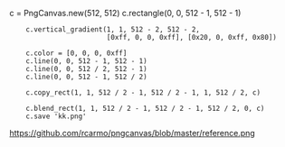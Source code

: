 c = PngCanvas.new(512, 512)
        c.rectangle(0, 0, 512 - 1, 512 - 1)

        c.vertical_gradient(1, 1, 512 - 2, 512 - 2,
                            [0xff, 0, 0, 0xff], [0x20, 0, 0xff, 0x80])

        c.color = [0, 0, 0, 0xff]
        c.line(0, 0, 512 - 1, 512 - 1)
        c.line(0, 0, 512 / 2, 512 - 1)
        c.line(0, 0, 512 - 1, 512 / 2)

        c.copy_rect(1, 1, 512 / 2 - 1, 512 / 2 - 1, 1, 512 / 2, c)

        c.blend_rect(1, 1, 512 / 2 - 1, 512 / 2 - 1, 512 / 2, 0, c)
        c.save 'kk.png'

https://github.com/rcarmo/pngcanvas/blob/master/reference.png

